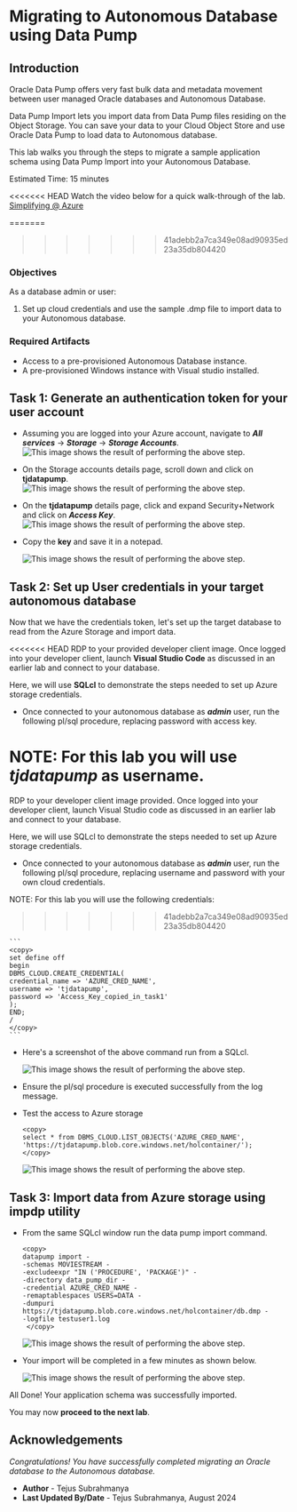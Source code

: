 # Migrating to Autonomous Database using Data Pump

## Introduction
Oracle Data Pump offers very fast bulk data and metadata movement between user managed Oracle databases and Autonomous Database.

Data Pump Import lets you import data from Data Pump files residing on the Object Storage. You can save your data to your Cloud Object Store and use Oracle Data Pump to load data to Autonomous database.

This lab walks you through the steps to migrate a sample application schema using Data Pump Import into your Autonomous Database.

Estimated Time: 15 minutes


<<<<<<< HEAD
Watch the video below for a quick walk-through of the lab.
[Simplifying @ Azure](videohub:1_68d8k1oy)

=======
>>>>>>> 41adebb2a7ca349e08ad90935ed23a35db804420
### Objectives

As a database admin or user:
1. Set up cloud credentials and use the sample .dmp file to import data to your Autonomous database.


### Required Artifacts
- Access to a pre-provisioned Autonomous Database instance.
- A pre-provisioned Windows instance with Visual studio installed.


## Task 1: Generate an authentication token for your user account

- Assuming you are logged into your Azure account, navigate to ***All services*** -> ***Storage*** -> ***Storage Accounts***.
    ![This image shows the result of performing the above step.](./images/storage.png " ") 

- On the Storage accounts details page, scroll down and click on **tjdatapump**.
    ![This image shows the result of performing the above step.](./images/storage2.png " ")

- On the **tjdatapump** details page, click and expand Security+Network and click on ***Access Key***.
    ![This image shows the result of performing the above step.](./images/storage3.png " ")

- Copy the **key** and save it in a notepad.

    ![This image shows the result of performing the above step.](./images/storage4.png " ")

## Task 2: Set up User credentials in your target autonomous database

Now that we have the credentials token, let's set up the target database to read from the Azure Storage and import data.

<<<<<<< HEAD
RDP to your provided developer client image. Once logged into your developer client, launch **Visual Studio Code** as discussed in an earlier lab and connect to your database.

Here, we will use **SQLcl** to demonstrate the steps needed to set up Azure storage credentials.

- Once connected to your autonomous database as ***admin*** user, run the following pl/sql procedure, replacing password with access key.

NOTE: For this lab you will use ***tjdatapump*** as username.
=======
RDP to your developer client image provided. Once logged into your developer client, launch Visual Studio code as discussed in an earlier lab and connect to your database.

Here, we will use SQLcl to demonstrate the steps needed to set up Azure storage credentials.

- Once connected to your autonomous database as ***admin*** user, run the following pl/sql procedure, replacing username and password with your own cloud credentials.

NOTE: For this lab you will use the following credentials:
>>>>>>> 41adebb2a7ca349e08ad90935ed23a35db804420

    ```
    <copy>
    set define off
    begin
    DBMS_CLOUD.CREATE_CREDENTIAL(
    credential_name => 'AZURE_CRED_NAME',
    username => 'tjdatapump',
    password => 'Access_Key_copied_in_task1'
    );
    END;
    /
    </copy>
    ```

- Here's a screenshot of the above command run from a SQLcl.

    ![This image shows the result of performing the above step.](./images/credentials.png " ")

- Ensure the pl/sql procedure is executed successfully from the log message.

- Test the access to Azure storage

    ```
    <copy>
    select * from DBMS_CLOUD.LIST_OBJECTS('AZURE_CRED_NAME', 'https://tjdatapump.blob.core.windows.net/holcontainer/');
    </copy>
    ```

    ![This image shows the result of performing the above step.](./images/credentials1.png " ")

## Task 3: Import data from Azure storage using impdp utility

- From the same SQLcl window run the data pump import command.

    ```
    <copy>
    datapump import -
    -schemas MOVIESTREAM -
    -excludeexpr "IN ('PROCEDURE', 'PACKAGE')" -
    -directory data_pump_dir -
    -credential AZURE_CRED_NAME -
    -remaptablespaces USERS=DATA -
    -dumpuri https://tjdatapump.blob.core.windows.net/holcontainer/db.dmp -
    -logfile testuser1.log
     </copy>
    ```

    ![This image shows the result of performing the above step.](./images/import1.png " ")

- Your import will be completed in a few minutes as shown below.

    
    ![This image shows the result of performing the above step.](./images/import.png " ")

All Done! Your application schema was successfully imported.

You may now **proceed to the next lab**.

## Acknowledgements

*Congratulations! You have successfully completed migrating an Oracle database to the Autonomous database.*

- **Author** - Tejus Subrahmanya
- **Last Updated By/Date** - Tejus Subrahmanya, August 2024